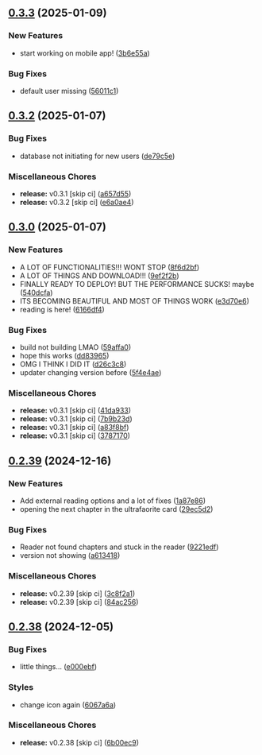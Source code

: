 ## [0.3.3](https://github.com/manga-you-know/desktop/compare/v0.3.2...v0.3.3) (2025-01-09)


### New Features

* start working on mobile app! ([3b6e55a](https://github.com/manga-you-know/desktop/commit/3b6e55ac6d496c7f896b69f0735cfadfaad67e3a))


### Bug Fixes

* default user missing ([56011c1](https://github.com/manga-you-know/desktop/commit/56011c1f5830959b6c6c9914f842ba666ff8fba0))

## [0.3.2](https://github.com/manga-you-know/desktop/compare/v0.3.0...v0.3.2) (2025-01-07)


### Bug Fixes

* database not initiating for new users ([de79c5e](https://github.com/manga-you-know/desktop/commit/de79c5e6870938e850fc6584ea048248ec4d266d))


### Miscellaneous Chores

* **release:** v0.3.1 [skip ci] ([a657d55](https://github.com/manga-you-know/desktop/commit/a657d55e9c65f3855aef4d2720cb7e93a2c2bbd4))
* **release:** v0.3.2 [skip ci] ([e6a0ae4](https://github.com/manga-you-know/desktop/commit/e6a0ae4d5cd0423c68e244cc674e8c6273499316))

## [0.3.0](https://github.com/manga-you-know/desktop/compare/v0.2.39...v0.3.0) (2025-01-07)


### New Features

* A LOT OF FUNCTIONALITIES!!! WONT STOP ([8f6d2bf](https://github.com/manga-you-know/desktop/commit/8f6d2bfac4371181b834cff0be3500f94c36a38d))
* A LOT OF THINGS AND DOWNLOAD!!! ([9ef2f2b](https://github.com/manga-you-know/desktop/commit/9ef2f2bd1f05eb756b82a7802c79001fba16b968))
* FINALLY READY TO DEPLOY! BUT THE PERFORMANCE SUCKS! maybe ([540dcfa](https://github.com/manga-you-know/desktop/commit/540dcfa5b0f6dc67861fb5cf66dfe97bc9a56735))
* ITS BECOMING BEAUTIFUL AND MOST OF THINGS WORK ([e3d70e6](https://github.com/manga-you-know/desktop/commit/e3d70e68ba1592d090af84eb038375c0961c7355))
* reading is here! ([6166df4](https://github.com/manga-you-know/desktop/commit/6166df45a8f73ba3a1d6c6049abc3e043d718371))


### Bug Fixes

* build not building LMAO ([59affa0](https://github.com/manga-you-know/desktop/commit/59affa0082a4dd8632f3d2390e2efb19bf847e55))
* hope this works ([dd83965](https://github.com/manga-you-know/desktop/commit/dd8396593955b3002421a722eb2283d360163901))
* OMG I THINK I DID IT ([d26c3c8](https://github.com/manga-you-know/desktop/commit/d26c3c8637471ef02233a5ab49a011bc288cd67d))
* updater changing version before ([5f4e4ae](https://github.com/manga-you-know/desktop/commit/5f4e4ae9062970cd3feac307a51334a401f1cdff))


### Miscellaneous Chores

* **release:** v0.3.1 [skip ci] ([41da933](https://github.com/manga-you-know/desktop/commit/41da9336292908b049f1237e4f09e8996294af1b))
* **release:** v0.3.1 [skip ci] ([7b9b23d](https://github.com/manga-you-know/desktop/commit/7b9b23dead671ace3d1e7dace14a6eb2c5b1a130))
* **release:** v0.3.1 [skip ci] ([a83f8bf](https://github.com/manga-you-know/desktop/commit/a83f8bfc7f92a782c5f77b0738af19b9e6d3e9e9))
* **release:** v0.3.1 [skip ci] ([3787170](https://github.com/manga-you-know/desktop/commit/378717076a223e8c805e70abdd5ba451574e3fd7))

## [0.2.39](https://github.com/manga-you-know/desktop/compare/v0.2.38...v0.2.39) (2024-12-16)


### New Features

* Add external reading options and a lot of fixes ([1a87e86](https://github.com/manga-you-know/desktop/commit/1a87e8680ea5563b334c259dcf7fa7db2e92023c))
* opening the next chapter in the ultrafaorite card ([29ec5d2](https://github.com/manga-you-know/desktop/commit/29ec5d2daef3626ab110c321c4c68a961b0e53f6))


### Bug Fixes

* Reader not found chapters and stuck in the reader ([9221edf](https://github.com/manga-you-know/desktop/commit/9221edff5643c7017862ffa352ecdaa20508872b))
* version not showing ([a613418](https://github.com/manga-you-know/desktop/commit/a613418ff1983d89fb971463bf7bb7b34bd78ca2))


### Miscellaneous Chores

* **release:** v0.2.39 [skip ci] ([3c8f2a1](https://github.com/manga-you-know/desktop/commit/3c8f2a1fa480a95a24c41cf6712785dfa54426de))
* **release:** v0.2.39 [skip ci] ([84ac256](https://github.com/manga-you-know/desktop/commit/84ac256585ec5b4bd43f33ce4198806c44ab192b))

## [0.2.38](https://github.com/manga-you-know/desktop/compare/v0.2.37...v0.2.38) (2024-12-05)


### Bug Fixes

* little things... ([e000ebf](https://github.com/manga-you-know/desktop/commit/e000ebf17c0333294c639fd9cd809abcc2b0abdc))


### Styles

* change icon again ([6067a6a](https://github.com/manga-you-know/desktop/commit/6067a6a7b8d3e143ceeb22c4c1ecbad8882e675f))


### Miscellaneous Chores

* **release:** v0.2.38 [skip ci] ([6b00ec9](https://github.com/manga-you-know/desktop/commit/6b00ec975f515d7aa50db9b5dd486f8d4595d1f6))

